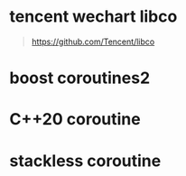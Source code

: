 # tencent wechart libco

> https://github.com/Tencent/libco

# boost coroutines2

# C++20 coroutine

# stackless coroutine